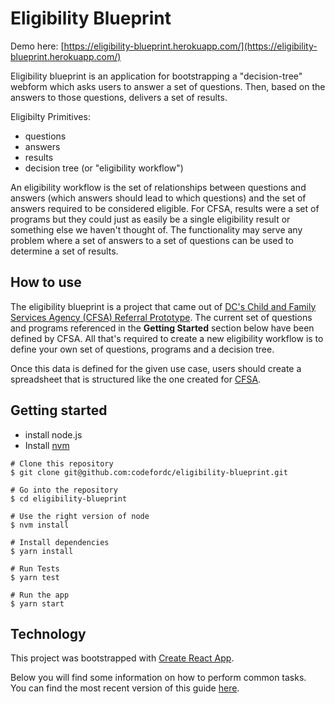 # Eligibility Blueprint

Demo here: [https://eligibility-blueprint.herokuapp.com/](https://eligibility-blueprint.herokuapp.com/)

Eligibility blueprint is an application for bootstrapping a "decision-tree" webform which asks users to answer a set of questions. Then, based on the answers to those questions, delivers a set of results.

Eligibilty Primitives:

* questions
* answers
* results
* decision tree (or "eligibility workflow")

An eligibility workflow is the set of relationships between questions and answers (which answers should lead to which questions) and the set of answers required to be considered eligible. For CFSA, results were a set of programs but they could just as easily be a single eligibility result or something else we haven't thought of. The functionality may serve any problem where a set of answers to a set of questions can be used to determine a set of results.

## How to use

The eligibility blueprint is a project that came out of [DC's Child and Family Services Agency (CFSA) Referral Prototype](https://github.com/codefordc/cfsa-referral). The current set of questions and programs referenced in the **Getting Started** section below have been defined by CFSA. All that's required to create a new eligibility workflow is to define your own set of questions, programs and a decision tree.

Once this data is defined for the given use case, users should create a spreadsheet that is structured like the one created for [CFSA](https://docs.google.com/spreadsheets/d/1nI45sZOZ6Qg2JUuQIjWk6OHl353dcvV7_7p-NcYaMBg/edit#gid=0).

## Getting started 

* install node.js
* Install [nvm](https://github.com/creationix/nvm#install-script)

```
# Clone this repository
$ git clone git@github.com:codefordc/eligibility-blueprint.git

# Go into the repository
$ cd eligibility-blueprint 

# Use the right version of node
$ nvm install

# Install dependencies
$ yarn install

# Run Tests
$ yarn test

# Run the app
$ yarn start
```

## Technology

This project was bootstrapped with [Create React App](https://github.com/facebookincubator/create-react-app).

Below you will find some information on how to perform common tasks.<br>
You can find the most recent version of this guide [here](https://github.com/facebookincubator/create-react-app/blob/master/packages/react-scripts/template/README.md).

